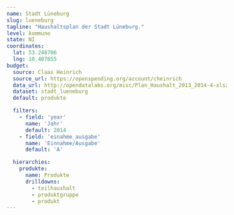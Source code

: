 ```yaml
---
name: Stadt Lüneburg
slug: lueneburg
tagline: "Haushaltsplan der Stadt Lüneburg."
level: kommune
state: NI
coordinates:
  lat: 53.248706
  lng: 10.407855
budget:
  source: Claas Heinrich
  source_url: https://openspending.org/account/cheinrich
  data_url: http://opendatalabs.org/misc/Plan_Haushalt_2013_2014-4-xlsx.csv
  dataset: stadt_lueneburg
  default: produkte

  filters:
    - field: 'year'
      name: 'Jahr'
      default: 2014
    - field: 'einahme_ausgabe'
      name: 'Einnahme/Ausgabe'
      default: 'A'

  hierarchies:
    produkte:
      name: Produkte
      drilldowns:
        - teilhaushalt
        - produktgruppe
        - produkt
---
```

